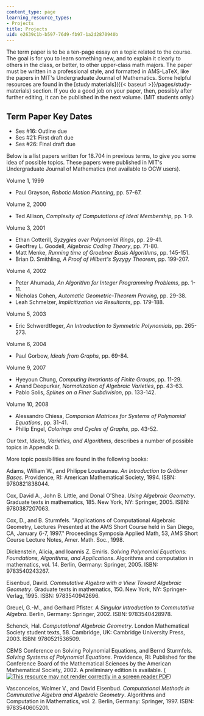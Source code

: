 ```yaml
---
content_type: page
learning_resource_types:
- Projects
title: Projects
uid: e2639c1b-b597-76d9-fb97-1a2d2870940b
---
```


The term paper is to be a ten-page essay on a topic related to the course. The goal is for you to learn something new, and to explain it clearly to others in the class, or better, to other upper-class math majors. The paper must be written in a professional style, and formatted in AMS-LaTeX, like the papers in MIT's Undergraduate Journal of Mathematics. Some helpful resources are found in the [study materials]({{< baseurl >}}/pages/study-materials) section. If you do a good job on your paper, then, possibly after further editing, it can be published in the next volume. (MIT students only.)

Term Paper Key Dates
--------------------

*   Ses #16: Outline due
*   Ses #21: First draft due
*   Ses #26: Final draft due

Below is a list papers written for 18.704 in previous terms, to give you some idea of possible topics. These papers were published in MIT's Undergraduate Journal of Mathematics (not available to OCW users).

Volume 1, 1999

*   Paul Grayson, _Robotic Motion Planning_, pp. 57-67.

Volume 2, 2000

*   Ted Allison, _Complexity of Computations of Ideal Membership_, pp. 1-9.

Volume 3, 2001

*   Ethan Cotterill, _Syzygies over Polynomial Rings_, pp. 29-41.
*   Geoffrey L. Goodell, _Algebraic Coding Theory_, pp. 71-80.
*   Matt Menke, _Running time of Groebner Basis Algorithms_, pp. 145-151.
*   Brian D. Smithling, _A Proof of Hilbert's Syzygy Theorem_, pp. 199-207.

Volume 4, 2002

*   Peter Ahumada, _An Algorithm for Integer Programming Problems_, pp. 1-11.
*   Nicholas Cohen, _Automatic Geometric-Theorem Proving_, pp. 29-38.
*   Leah Schmelzer, _Implicitization via Resultants_, pp. 179-188.

Volume 5, 2003

*   Eric Schwerdtfeger, _An Introduction to Symmetric Polynomials_, pp. 265-273.

Volume 6, 2004

*   Paul Gorbow, _Ideals from Graphs_, pp. 69-84.

Volume 9, 2007

*   Hyeyoun Chung, _Computing Invariants of Finite Groups_, pp. 11-29.
*   Anand Deopurkar, _Normalization of Algebraic Varieties_, pp. 43-63.
*   Pablo Solis, _Splines on a Finer Subdivision_, pp. 133-142.

Volume 10, 2008

*   Alessandro Chiesa, _Companion Matrices for Systems of Polynomial Equations_, pp. 31-41.
*   Philip Engel, _Colorings and Cycles of Graphs_, pp. 43-52.

Our text, _Ideals, Varieties, and Algorithms_, describes a number of possible topics in Appendix D.

More topic possibilities are found in the following books:

Adams, William W., and Philippe Loustaunau. _An Introduction to Gröbner Bases_. Providence, RI: American Mathematical Society, 1994. ISBN: 9780821838044.

Cox, David A., John B. Little, and Donal O'Shea. _Using Algebraic Geometry_. Graduate texts in mathematics, 185. New York, NY: Springer, 2005. ISBN: 9780387207063.

Cox, D., and B. Sturmfels. "Applications of Computational Algebraic Geometry, Lectures Presented at the AMS Short Course held in San Diego, CA, January 6-7, 1997." Proceedings Symposia Applied Math, 53, AMS Short Course Lecture Notes, Amer. Math. Soc., 1998.

Dickenstein, Alicia, and Ioannis Z. Emiris. _Solving Polynomial Equations: Foundations, Algorithms, and Applications_. Algorithms and computation in mathematics, vol. 14. Berlin, Germany: Springer, 2005. ISBN: 9783540243267.

Eisenbud, David. _Commutative Algebra with a View Toward Algebraic Geometry_. Graduate texts in mathematics, 150. New York, NY: Springer-Verlag, 1995. ISBN: 9783540942696.

Greuel, G.-M., and Gerhard Pfister. _A Singular Introduction to Commutative Algebra_. Berlin, Germany: Springer, 2002. ISBN: 9783540428978.

Schenck, Hal. _Computational Algebraic Geometry_. London Mathematical Society student texts, 58. Cambridge, UK: Cambridge University Press, 2003. ISBN: 9780521536509.

CBMS Conference on Solving Polynomial Equations, and Bernd Sturmfels. _Solving Systems of Polynomial Equations_. Providence, RI: Published for the Conference Board of the Mathematical Sciences by the American Mathematical Society, 2002. A preliminary edition is available. ([![This resource may not render correctly in a screen reader.](/images/inacessible.gif)PDF](https://math.berkeley.edu/~bernd/cbms.pdf))

Vasconcelos, Wolmer V., and David Eisenbud. _Computational Methods in Commutative Algebra and Algebraic Geometry_. Algorithms and Computation in Mathematics, vol. 2. Berlin, Germany: Springer, 1997. ISBN: 9783540605201.